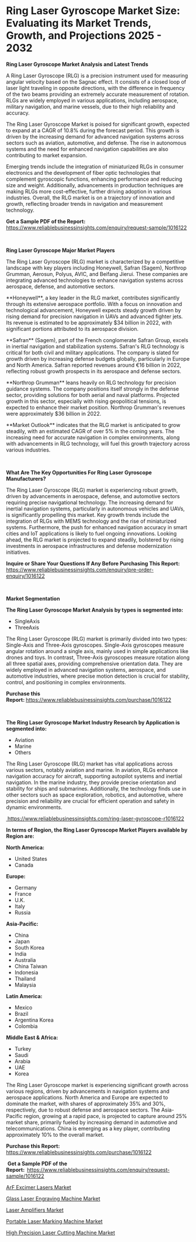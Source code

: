 <p><h1>Ring Laser Gyroscope Market Size: Evaluating its Market Trends, Growth, and Projections 2025 - 2032</h1></p><p><strong>Ring Laser Gyroscope Market Analysis and Latest Trends</strong></p>
<p><p>A Ring Laser Gyroscope (RLG) is a precision instrument used for measuring angular velocity based on the Sagnac effect. It consists of a closed loop of laser light traveling in opposite directions, with the difference in frequency of the two beams providing an extremely accurate measurement of rotation. RLGs are widely employed in various applications, including aerospace, military navigation, and marine vessels, due to their high reliability and accuracy.</p><p>The Ring Laser Gyroscope Market is poised for significant growth, expected to expand at a CAGR of 10.8% during the forecast period. This growth is driven by the increasing demand for advanced navigation systems across sectors such as aviation, automotive, and defense. The rise in autonomous systems and the need for enhanced navigation capabilities are also contributing to market expansion. </p><p>Emerging trends include the integration of miniaturized RLGs in consumer electronics and the development of fiber optic technologies that complement gyroscopic functions, enhancing performance and reducing size and weight. Additionally, advancements in production techniques are making RLGs more cost-effective, further driving adoption in various industries. Overall, the RLG market is on a trajectory of innovation and growth, reflecting broader trends in navigation and measurement technology.</p></p>
<p><strong>Get a Sample PDF of the Report:&nbsp;</strong> <a href="https://www.reliablebusinessinsights.com/enquiry/request-sample/1016122?utm_campaign=1847&utm_medium=2&utm_source=Github&utm_content=ia&utm_term=11042025&utm_id=ring-laser-gyroscope">https://www.reliablebusinessinsights.com/enquiry/request-sample/1016122</a></p>
<p>&nbsp;</p>
<p><strong>Ring Laser Gyroscope Major Market Players</strong></p>
<p><p>The Ring Laser Gyroscope (RLG) market is characterized by a competitive landscape with key players including Honeywell, Safran (Sagem), Northrop Grumman, Aerosun, Polyus, AVIC, and Beifang Jierui. These companies are integrating advanced technologies to enhance navigation systems across aerospace, defense, and automotive sectors.</p><p>**Honeywell**, a key leader in the RLG market, contributes significantly through its extensive aerospace portfolio. With a focus on innovation and technological advancement, Honeywell expects steady growth driven by rising demand for precision navigation in UAVs and advanced fighter jets. Its revenue is estimated to be approximately $34 billion in 2022, with significant portions attributed to its aerospace division.</p><p>**Safran** (Sagem), part of the French conglomerate Safran Group, excels in inertial navigation and stabilization systems. Safran's RLG technology is critical for both civil and military applications. The company is slated for growth driven by increasing defense budgets globally, particularly in Europe and North America. Safran reported revenues around €16 billion in 2022, reflecting robust growth prospects in its aerospace and defense sectors.</p><p>**Northrop Grumman** leans heavily on RLG technology for precision guidance systems. The company positions itself strongly in the defense sector, providing solutions for both aerial and naval platforms. Projected growth in this sector, especially with rising geopolitical tensions, is expected to enhance their market position. Northrop Grumman's revenues were approximately $36 billion in 2022.</p><p>**Market Outlook** indicates that the RLG market is anticipated to grow steadily, with an estimated CAGR of over 5% in the coming years. The increasing need for accurate navigation in complex environments, along with advancements in RLG technology, will fuel this growth trajectory across various industries.</p></p>
<p>&nbsp;</p>
<p><strong>What Are The Key Opportunities For Ring Laser Gyroscope Manufacturers?</strong></p>
<p><p>The Ring Laser Gyroscope (RLG) market is experiencing robust growth, driven by advancements in aerospace, defense, and automotive sectors requiring precise navigational technology. The increasing demand for inertial navigation systems, particularly in autonomous vehicles and UAVs, is significantly propelling this market. Key growth trends include the integration of RLGs with MEMS technology and the rise of miniaturized systems. Furthermore, the push for enhanced navigation accuracy in smart cities and IoT applications is likely to fuel ongoing innovations. Looking ahead, the RLG market is projected to expand steadily, bolstered by rising investments in aerospace infrastructures and defense modernization initiatives.</p></p>
<p><strong>Inquire or Share Your Questions If Any Before Purchasing This Report:</strong> <a href="https://www.reliablebusinessinsights.com/enquiry/pre-order-enquiry/1016122?utm_campaign=1847&utm_medium=2&utm_source=Github&utm_content=ia&utm_term=11042025&utm_id=ring-laser-gyroscope">https://www.reliablebusinessinsights.com/enquiry/pre-order-enquiry/1016122</a></p>
<p>&nbsp;</p>
<p><strong>Market Segmentation</strong></p>
<p><strong>The Ring Laser Gyroscope Market Analysis by types is segmented into:</strong></p>
<p><ul><li>SingleAxis</li><li>ThreeAxis</li></ul></p>
<p><p>The Ring Laser Gyroscope (RLG) market is primarily divided into two types: Single-Axis and Three-Axis gyroscopes. Single-Axis gyroscopes measure angular rotation around a single axis, mainly used in simple applications like drones and toys. In contrast, Three-Axis gyroscopes measure rotation along all three spatial axes, providing comprehensive orientation data. They are widely employed in advanced navigation systems, aerospace, and automotive industries, where precise motion detection is crucial for stability, control, and positioning in complex environments.</p></p>
<p><strong>Purchase this Report:&nbsp;</strong><a href="https://www.reliablebusinessinsights.com/purchase/1016122?utm_campaign=1847&utm_medium=2&utm_source=Github&utm_content=ia&utm_term=11042025&utm_id=ring-laser-gyroscope">https://www.reliablebusinessinsights.com/purchase/1016122</a></p>
<p>&nbsp;</p>
<p><strong>The Ring Laser Gyroscope Market Industry Research by Application is segmented into:</strong></p>
<p><ul><li>Aviation</li><li>Marine</li><li>Others</li></ul></p>
<p><p>The Ring Laser Gyroscope (RLG) market has vital applications across various sectors, notably aviation and marine. In aviation, RLGs enhance navigation accuracy for aircraft, supporting autopilot systems and inertial navigation. In the marine industry, they provide precise orientation and stability for ships and submarines. Additionally, the technology finds use in other sectors such as space exploration, robotics, and automotive, where precision and reliability are crucial for efficient operation and safety in dynamic environments.</p></p>
<p><a href="https://www.reliablebusinessinsights.com/ring-laser-gyroscope-r1016122?utm_campaign=1847&utm_medium=2&utm_source=Github&utm_content=ia&utm_term=11042025&utm_id=ring-laser-gyroscope">&nbsp;https://www.reliablebusinessinsights.com/ring-laser-gyroscope-r1016122</a></p>
<p><strong>In terms of Region, the Ring Laser Gyroscope Market Players available by Region are:</strong></p>
<p>
    <p> <strong> North America: </strong>
        <ul>
            <li>United States</li>
            <li>Canada</li>
        </ul>
        </p> 
    <p> <strong> Europe: </strong>
        <ul>
            <li>Germany</li>
            <li>France</li>
            <li>U.K.</li>
            <li>Italy</li>
            <li>Russia</li>
        </ul>
        </p> 
    <p> <strong> Asia-Pacific: </strong>
        <ul>
            <li>China</li>
            <li>Japan</li>
            <li>South Korea</li>
            <li>India</li>
            <li>Australia</li>
            <li>China Taiwan</li>
            <li>Indonesia</li>
            <li>Thailand</li>
            <li>Malaysia</li>
        </ul>
        </p> 
    <p> <strong> Latin America: </strong>
        <ul>
            <li>Mexico</li>
            <li>Brazil</li>
            <li>Argentina Korea</li>
            <li>Colombia</li>
        </ul>
        </p> 
    <p> <strong> Middle East & Africa: </strong>
        <ul>
            <li>Turkey</li>
            <li>Saudi</li>
            <li>Arabia</li>
            <li>UAE</li>
            <li>Korea</li>
        </ul>
    </p>
    </p>
<p><p>The Ring Laser Gyroscope market is experiencing significant growth across various regions, driven by advancements in navigation systems and aerospace applications. North America and Europe are expected to dominate the market, with shares of approximately 35% and 30%, respectively, due to robust defense and aerospace sectors. The Asia-Pacific region, growing at a rapid pace, is projected to capture around 25% market share, primarily fueled by increasing demand in automotive and telecommunications. China is emerging as a key player, contributing approximately 10% to the overall market.</p></p>
<p><strong>Purchase this Report: </strong><a href="https://www.reliablebusinessinsights.com/purchase/1016122?utm_campaign=1847&utm_medium=2&utm_source=Github&utm_content=ia&utm_term=11042025&utm_id=ring-laser-gyroscope">https://www.reliablebusinessinsights.com/purchase/1016122</a></p>
<p>&nbsp;<strong>Get a Sample PDF of the Report:&nbsp;&nbsp;</strong><a href="https://www.reliablebusinessinsights.com/enquiry/request-sample/1016122?utm_campaign=1847&utm_medium=2&utm_source=Github&utm_content=ia&utm_term=11042025&utm_id=ring-laser-gyroscope">https://www.reliablebusinessinsights.com/enquiry/request-sample/1016122</a></p>
<p><strong></strong></p>
<p><p><a href="https://github.com/kathiestrine5ty/Market-Research-Report-List-2/blob/main/arf-excimer-lasers-market.md?utm_campaign=1847&utm_medium=2&utm_source=Github&utm_content=ia&utm_term=11042025&utm_id=ring-laser-gyroscope">ArF Excimer Lasers Market</a></p><p><a href="https://github.com/globismark/Market-Research-Report-List-6/blob/main/glass-laser-engraving-machine-market.md?utm_campaign=1847&utm_medium=2&utm_source=Github&utm_content=ia&utm_term=11042025&utm_id=ring-laser-gyroscope">Glass Laser Engraving Machine Market</a></p><p><a href="https://github.com/NarcisoFerry/Market-Research-Report-List-2/blob/main/laser-amplifiers-market.md?utm_campaign=1847&utm_medium=2&utm_source=Github&utm_content=ia&utm_term=11042025&utm_id=ring-laser-gyroscope">Laser Amplifiers Market</a></p><p><a href="https://github.com/shamprenadw7/Market-Research-Report-List-1/blob/main/portable-laser-marking-machine-market.md?utm_campaign=1847&utm_medium=2&utm_source=Github&utm_content=ia&utm_term=11042025&utm_id=ring-laser-gyroscope">Portable Laser Marking Machine Market</a></p><p><a href="https://github.com/prosalinda88/Market-Research-Report-List-7/blob/main/high-precision-laser-cutting-machine-market.md?utm_campaign=1847&utm_medium=2&utm_source=Github&utm_content=ia&utm_term=11042025&utm_id=ring-laser-gyroscope">High Precision Laser Cutting Machine Market</a></p></p>